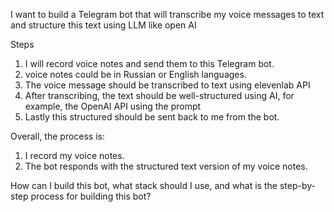 I want to build a Telegram bot that will transcribe my voice messages to text and structure this text using LLM like open AI 

Steps
1. I will record voice notes and send them to this Telegram bot.
2. voice notes could be in Russian or English languages. 
3. The voice message should be transcribed to text using elevenlab API
4. After transcribing, the text should be well-structured using AI, for example, the OpenAI API using the prompt 
5. Lastly this structured should be sent back to me from the bot.


Overall, the process is: 
1. I record my voice notes.
2. The bot responds with the structured text version of my voice notes.

How can I build this bot, what stack should I use, and what is the step-by-step process for building this bot?